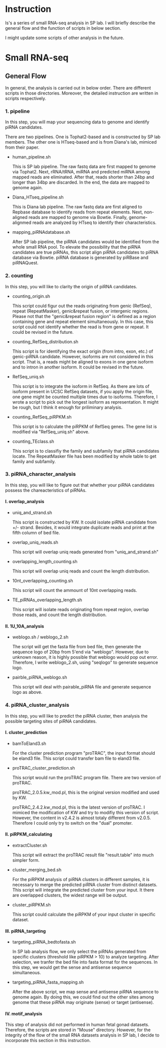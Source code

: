


# Instruction

Is's a series of small RNA-seq analysis in SP lab.
I will briefly describe the general flow and the function of scripts in below section.

I might update some scripts of other analysis in the future.


# Small RNA-seq

## General Flow

In general, the analysis is carried out in below order.
There are different scripts in those directories. Moreover, the detailed instruction are written in scripts respectively.



### 1. pipeline

In this step, you will map your sequencing data to genome and identify piRNA candidates.

There are two pipelines. One is Tophat2-based and is constructed by SP lab members. The other one is HTseq-based and is from Diana's lab, mimiced from their paper.

* human_pipeline.sh

	This is SP lab pipeline. 
	The raw fastq data are first mapped to genome via Tophat2. 
	Next, rRNA/tRNA, miRNA and predicted miRNA among mapped reads are eliminated. 
	After that, reads shorter than 24bp and longer than 34bp are discarded.
	In the end, the data are mapped to genome again.

* Diana_HTseq_pipeline.sh

	This is Diana lab pipeline. 
	The raw fastq data are first aligned to Repbase database to identify reads from repeat elements.
	Next, non-aligned reads are mapped to genome via Bowtie.
	Finally, genome-alignmed reads are analyzed by HTseq to identify their characteristics.

* mapping_piRNAdatabase.sh

	After SP lab pipeline, the piRNA candidates would be identified from the whole small RNA pool.
	To elevate the possibility that the piRNA candidates are true piRNAs, this script align piRNA candidates to piRNA database via Bowtie.
        piRNA database is generated by piRBase and piRNAQuest.



### 2. counting

In this step, you will like to clarity the origin of piRNA candidates.

* counting_origin.sh
	
	This script could figur out the reads originating from genic (RefSeq), repeat (RepeatMasker), genic&repeat fusion, or intergenic regions.
	Please not that the "genic&repeat fusion region" is defined as a region containing gene and repeat element simultaneously.
	In this case, this script could not identify whether the read is from gene or repeat.
	It could be revised in the future.

* counting_RefSeq_distribution.sh

	This script is for identifying the exact origin (from intro, exon, etc.) of genic-piRNA candidate.
	However, isoforms are not considered in this script.
	That is, a reads might be aligned to exons in one gene isoform and to intron in another isoform.
	It could be revised in the future.


* RefSeq_uniq.sh

	This script is to integrate the isoform in RefSeq.
	As there are lots of isoform present in UCSC RefSeq datasets, if you apply the origin file, one gene might be counted multiple times due to isoforms.
	Therefore, I wrote a script to pick out the longest isoform as representation.
	It might be rough, but I think it enough for priliminary analysis.

* counting_RefSeq_piRPKM.sh

	This script is to calculate the piRPKM of RefSeq genes. The gene list is modified via "RefSeq_uniq.sh" above.
	
* counting_TEclass.sh

	This script is to classifiy the family and subfamily that piRNA candidates locate.
	The RepeatMasker file has been modified by whole table to get family and subfamily.
	


### 3. piRNA_character_analysis

In this step, you will like to figure out that whether your piRNA candidates possess the chareacteristics of piRNAs.

#### I. overlap_analysis

* uniq_and_strand.sh

	This script is constructed by KW. 
	It could isolate piRNA candidate from +/- strand.
	Besides, it would integrate duplicate reads and print at the fifth column of bed file.

* overlap_uniq_reads.sh

	This script will overlap uniq reads generated from "uniq_and_strand.sh"

* overlapping_length_counting.sh

	This script will overlap uniq reads and count the length distribution.

* 10nt_overlapping_counting.sh

	This script will count the ammount of 10nt overlapping reads.

* TE_piRNAs_overlapping_length.sh

	This script will isolate reads originating from repeat region, overlap those reads, and count the length distribution.


#### II. 1U_10A_analysis

* weblogo.sh / weblogo_2.sh

	The script will get the fasta file from bed file, then generate the sequence logo of 20bp from 5'end via "weblogo".
	However, due to unknown reason, it is highly possible that weblogo would pop out error.
	Therefore, I write weblogo_2.sh, using "seqlogo" to generate sequence logo.

* pairble_piRNA_weblogo.sh

	This script will deal with pairable_piRNA file and generate sequence logo as above.
	


### 4. piRNA_cluster_analysis

In this step, you will like to predict the piRNA cluster, then analysis the possible targeting sites of piRNA candidates.

#### I. cluster_prediction

* bamToEland3.sh

	For the cluster prediction program "proTRAC", the input format should be eland3 file.
	This script could transfer bam file to eland3 file.

* proTRAC_cluster_prediction.sh

	This script would run the proTRAC program file. There are two version of proTRAC.

	proTRAC_2.0.5.kw_mod.pl, this is the original version modified and used by KW.
	
	proTRAC_2.4.2.kw_mod.pl, this is the latest version of proTRAC. I mimiced the modification of KW and try to modifiy this version of script. 
	However, the content in v2.4.2 is almost totaly different from v2.0.5. Therefore I could only try to switch on the "dual" promoter.

#### II. piRPKM_calculating

* extractCluster.sh

	This script will extract the proTRAC result file "result.table" into much simpler form.

* cluster_merging_bed.sh

	For the piRPKM analysis of piRNA clusters in different samples, it is necessary to merge the predicted piRNA cluster from distinct datasets.
	This script will integrate the predicted cluster from your input. It there are overlapped clusters, the widest range will be output.

* cluster_piRPKM.sh

	This script could calculate the piRPKM of your input cluster in specific dataset.

#### III. piRNA_targeting

* targeting_piRNA_bedtofasta.sh

	In SP lab analysis flow, we only select the piRNAs generated from specific clusters (threshold like piRPKM > 10) to analyze targeting.
	After selection, we tranfer the bed file into fasta format for the sequences. In this step, we would get the sense and antisense sequence simultaneous.
	
* targeting_piRNA_fasta_mapping.sh

	After the above script, we map sense and antisense piRNA sequence to genome again. 
	By doing this, we could find out the other sites among genome that these piRNA may originate (sense) or target (antisense).

#### IV. motif_analysis

This step of analysis did not performed in human fetal gonad datasets.
Therefore, the scripts are stored in "Mouse" directory.
However, for the integrity of the flow of the small RNA datasets analysis in SP lab, I decide to incorporate this section in this instruction.





